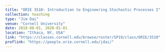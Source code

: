```yaml
---
title: "ORIE 3510: Introduction to Engineering Stochastic Processes I"
collection: teaching
type: "Jim Dai"
venue: "Cornell University"
date: 2018-08-01, 2020-01-01
location: "Ithaca, NY, USA"
link: "https://classes.cornell.edu/browse/roster/SP19/class/ORIE/3510"
proflink: "https://people.orie.cornell.edu/jdai/"
---
```


